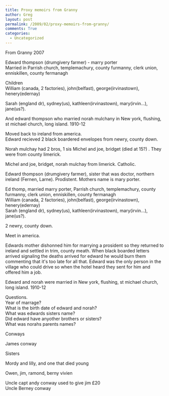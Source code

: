 ```yaml
---
title: Proxy memoirs from Granny
author: Greg
layout: post
permalink: /2009/02/proxy-memoirs-from-granny/
comments: True
categories:
  - Uncategorized
---
```

From Granny 2007

Edward thompson (drumgivery farmer) - marry porter  
Married in Parrish church, templemachury, county furmanny, clerk union, enniskillen, county fermanagh

Children  
William (canada, 2 factories), john(belfast), george(irvinastown), henery(edernay)

Sarah (england dr), sydney(us), kathleen(irvinastown), mary(irvin...), jane(us?).

And edward thompson who married norah mulchany in New york, flushing, st michael church, long island. 1910-12

Moved back to ireland from america.  
Edward recieved 2 black boardered envelopes from newry, county down.

Norah mulchay had 2 bros, 1 sis Michel and joe, bridget (died at 15?) . They were from county limerick.

Michel and joe, bridget, norah mulchay from limerick. Catholic.

Edward thompson (drumgivery farmer), sister that was doctor, northern ireland (Fernen, Larne). Prodistent. Mothers name is mary porter.

Ed thomp, married marry porter, Parrish church, templemachury, county furmanny, clerk union, enniskillen, county fermanagh  
William (canada, 2 factories), john(belfast), george(irvinastown), henery(edernay)  
Sarah (england dr), sydney(us), kathleen(irvinastown), mary(irvin...), jane(us?).

2 newry, county down.

Meet in america.

Edwards mother dishonned him for marrying a prosident so they returned to ireland and settled in trim, county meath. When black boarded letters arrived signaling the deaths arrived for edward he would burn them commenting that it's too late for all that. Edward was the only person in the village who could drive so when the hotel heard they sent for him and offered him a job.

Edward and norah were married in New york, flushing, st michael church, long island. 1910-12

Questions.  
Year of marrage?  
What is the birth date of edward and norah?  
What was edwards sisters name?  
Did edward have anyother brothers or sisters?  
What was norahs parents names?

Conways

James conway

Sisters

Mordy and lilly, and one that died young

Owen, jim, ramond, berny vivien

Uncle capt andy conway used to give jim £20  
Uncle Berney conway